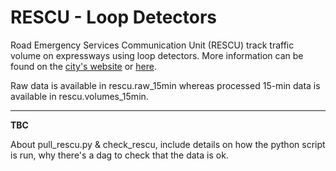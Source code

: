 # RESCU - Loop Detectors

Road Emergency Services Communication Unit (RESCU) track traffic volume on expressways using loop detectors. 
More information can be found on the [city's website](https://www.toronto.ca/services-payments/streets-parking-transportation/road-restrictions-closures/rescu-traffic-cameras/) 
or [here](https://en.wikipedia.org/wiki/Road_Emergency_Services_Communications_Unit).

Raw data is available in rescu.raw_15min whereas processed 15-min data is available in rescu.volumes_15min.

******
**TBC**

About pull_rescu.py & check_rescu, include details on how the python script is run, why there's a dag to check that the data is ok.
